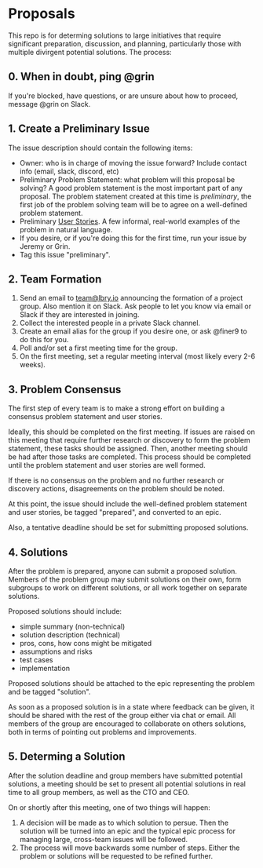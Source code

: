 # Proposals

This repo is for determing solutions to large initiatives that require significant preparation, discussion, and planning, particularly those with multiple divirgent potential solutions. The process:

## 0. When in doubt, ping @grin

If you're blocked, have questions, or are unsure about how to proceed, message @grin on Slack.

## 1. Create a Preliminary Issue

The issue description should contain the following items:

- Owner: who is in charge of moving the issue forward? Include contact info (email, slack, discord, etc)
- Preliminary Problem Statement: what problem will this proposal be solving? A good problem statement is the most important part of any proposal. The problem statement created at this time is _preliminary_, the first job of the problem solving team will be to agree on a well-defined problem statement.
- Preliminary [User Stories](https://en.wikipedia.org/wiki/User_story#Common_templates). A few informal, real-world examples of the problem in natural language.
- If you desire, or if you're doing this for the first time, run your issue by Jeremy or Grin.
- Tag this issue "preliminary".

## 2. Team Formation

1. Send an email to team@lbry.io announcing the formation of a project group. Also mention it on Slack. Ask people to let you know via email or Slack if they are interested in joining.
2. Collect the interested people in a private Slack channel.
3. Create an email alias for the group if you desire one, or ask @finer9 to do this for you.
4. Poll and/or set a first meeting time for the group.
5. On the first meeting, set a regular meeting interval (most likely every 2-6 weeks).

## 3. Problem Consensus

The first step of every team is to make a strong effort on building a consensus problem statement and user stories.

Ideally, this should be completed on the first meeting. If issues are raised on this meeting that require further research or discovery to form the problem statement, these tasks should be assigned. Then, another meeting should be had after those tasks are completed. This process should be completed until the problem statement and user stories are well formed.

If there is no consensus on the problem and no further research or discovery actions, disagreements on the problem should be noted. 

At this point, the issue should include the well-defined problem statement and user stories, be tagged "prepared", and converted to an epic. 

Also, a tentative deadline should be set for submitting proposed solutions.

## 4. Solutions

After the problem is prepared, anyone can submit a proposed solution. Members of the problem group may submit solutions on their own, form subgroups to work on different solutions, or all work together on separate solutions.

Proposed solutions should include:

  - simple summary (non-technical)
  - solution description  (technical)
  - pros, cons, how cons might be mitigated
  - assumptions and risks
  - test cases
  - implementation

Proposed solutions should be attached to the epic representing the problem and be tagged "solution".

As soon as a proposed solution is in a state where feedback can be given, it should be shared with the rest of the group either via chat or email. All members of the group are encouraged to collaborate on others solutions, both in terms of pointing out problems and improvements. 

## 5. Determing a Solution

After the solution deadline and group members have submitted potential solutions, a meeting should be set to present all potential solutions in real time to all group members, as well as the CTO and CEO.

On or shortly after this meeting, one of two things will happen:

1. A decision will be made as to which solution to persue. Then the solution will be turned into an epic and the typical epic process for managing large, cross-team issues will be followed.
1. The process will move backwards some number of steps. Either the problem or solutions will be requested to be refined further.
